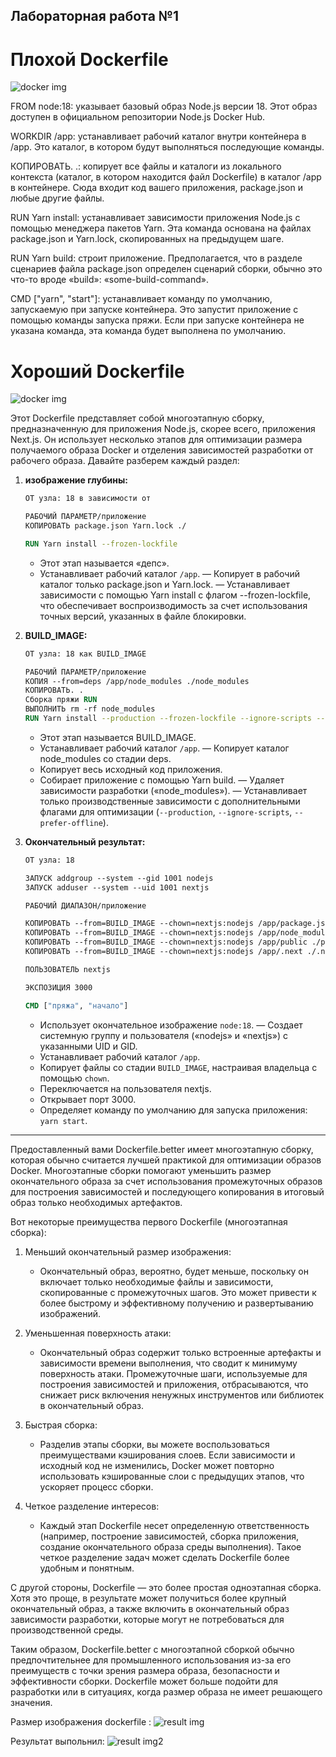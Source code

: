 ## Лабораторная работа №1

# Плохой Dockerfile

![docker img](./public/docker1.png)

FROM node:18: указывает базовый образ Node.js версии 18. Этот образ доступен в официальном репозитории Node.js Docker Hub.

WORKDIR /app: устанавливает рабочий каталог внутри контейнера в /app. Это каталог, в котором будут выполняться последующие команды.

КОПИРОВАТЬ. .: копирует все файлы и каталоги из локального контекста (каталог, в котором находится файл Dockerfile) в каталог /app в контейнере. Сюда входит код вашего приложения, package.json и любые другие файлы.

RUN Yarn install: устанавливает зависимости приложения Node.js с помощью менеджера пакетов Yarn. Эта команда основана на файлах package.json и Yarn.lock, скопированных на предыдущем шаге.

RUN Yarn build: строит приложение. Предполагается, что в разделе сценариев файла package.json определен сценарий сборки, обычно это что-то вроде «build»: «some-build-command».

CMD ["yarn", "start"]: устанавливает команду по умолчанию, запускаемую при запуске контейнера. Это запустит приложение с помощью команды запуска пряжи. Если при запуске контейнера не указана команда, эта команда будет выполнена по умолчанию.

# Хороший Dockerfile

![docker img](./public/docker2.png)

Этот Dockerfile представляет собой многоэтапную сборку, предназначенную для приложения Node.js, скорее всего, приложения Next.js. Он использует несколько этапов для оптимизации размера получаемого образа Docker и отделения зависимостей разработки от рабочего образа. Давайте разберем каждый раздел:

1. **изображение глубины:**

   ```Dockerfile
   ОТ узла: 18 в зависимости от

   РАБОЧИЙ ПАРАМЕТР/приложение
   КОПИРОВАТЬ package.json Yarn.lock ./

   RUN Yarn install --frozen-lockfile
   ```

   - Этот этап называется «депс».
   - Устанавливает рабочий каталог `/app`.
     — Копирует в рабочий каталог только package.json и Yarn.lock.
     — Устанавливает зависимости с помощью Yarn install с флагом --frozen-lockfile, что обеспечивает воспроизводимость за счет использования точных версий, указанных в файле блокировки.

2. **BUILD_IMAGE:**

   ```Dockerfile
   ОТ узла: 18 как BUILD_IMAGE

   РАБОЧИЙ ПАРАМЕТР/приложение
   КОПИЯ --from=deps /app/node_modules ./node_modules
   КОПИРОВАТЬ. .
   Сборка пряжи RUN
   ВЫПОЛНИТЬ rm -rf node_modules
   RUN Yarn install --production --frozen-lockfile --ignore-scripts --prefer-offline
   ```

   - Этот этап называется BUILD_IMAGE.
   - Устанавливает рабочий каталог `/app`.
     — Копирует каталог node_modules со стадии deps.
   - Копирует весь исходный код приложения.
   - Собирает приложение с помощью Yarn build.
     — Удаляет зависимости разработки («node_modules»).
     — Устанавливает только производственные зависимости с дополнительными флагами для оптимизации (`--production`, `--ignore-scripts`, `--prefer-offline`).

3. **Окончательный результат:**

   ```Dockerfile
   ОТ узла: 18

   ЗАПУСК addgroup --system --gid 1001 nodejs
   ЗАПУСК adduser --system --uid 1001 nextjs

   РАБОЧИЙ ДИАПАЗОН/приложение

   КОПИРОВАТЬ --from=BUILD_IMAGE --chown=nextjs:nodejs /app/package.json /app/yarn.lock ./
   КОПИРОВАТЬ --from=BUILD_IMAGE --chown=nextjs:nodejs /app/node_modules ./node_modules
   КОПИРОВАТЬ --from=BUILD_IMAGE --chown=nextjs:nodejs /app/public ./public
   КОПИРОВАТЬ --from=BUILD_IMAGE --chown=nextjs:nodejs /app/.next ./.next

   ПОЛЬЗОВАТЕЛЬ nextjs

   ЭКСПОЗИЦИЯ 3000

   CMD ["пряжа", "начало"]
   ```

   - Использует окончательное изображение `node:18`.
     — Создает системную группу и пользователя («nodejs» и «nextjs») с указанными UID и GID.
   - Устанавливает рабочий каталог `/app`.
   - Копирует файлы со стадии `BUILD_IMAGE`, настраивая владельца с помощью `chown`.
   - Переключается на пользователя nextjs.
   - Открывает порт 3000.
   - Определяет команду по умолчанию для запуска приложения: `yarn start`.

---

Предоставленный вами Dockerfile.better имеет многоэтапную сборку, которая обычно считается лучшей практикой для оптимизации образов Docker. Многоэтапные сборки помогают уменьшить размер окончательного образа за счет использования промежуточных образов для построения зависимостей и последующего копирования в итоговый образ только необходимых артефактов.

Вот некоторые преимущества первого Dockerfile (многоэтапная сборка):

1. Меньший окончательный размер изображения:

   - Окончательный образ, вероятно, будет меньше, поскольку он включает только необходимые файлы и зависимости, скопированные с промежуточных шагов. Это может привести к более быстрому и эффективному получению и развертыванию изображений.

2. Уменьшенная поверхность атаки:

   - Окончательный образ содержит только встроенные артефакты и зависимости времени выполнения, что сводит к минимуму поверхность атаки. Промежуточные шаги, используемые для построения зависимостей и приложения, отбрасываются, что снижает риск включения ненужных инструментов или библиотек в окончательный образ.

3. Быстрая сборка:

   - Разделив этапы сборки, вы можете воспользоваться преимуществами кэширования слоев. Если зависимости и исходный код не изменились, Docker может повторно использовать кэшированные слои с предыдущих этапов, что ускоряет процесс сборки.

4. Четкое разделение интересов:
   - Каждый этап Dockerfile несет определенную ответственность (например, построение зависимостей, сборка приложения, создание окончательного образа среды выполнения). Такое четкое разделение задач может сделать Dockerfile более удобным и понятным.

С другой стороны, Dockerfile — это более простая одноэтапная сборка. Хотя это проще, в результате может получиться более крупный окончательный образ, а также включить в окончательный образ зависимости разработки, которые могут не потребоваться для производственной среды.

Таким образом, Dockerfile.better с многоэтапной сборкой обычно предпочтительнее для промышленного использования из-за его преимуществ с точки зрения размера образа, безопасности и эффективности сборки. Dockerfile может больше подойти для разработки или в ситуациях, когда размер образа не имеет решающего значения.

Размер изображения dockerfile :
![result img](./public/result_docker.png)

Результат выпольнил:
![result img2](./public/result2.png)
